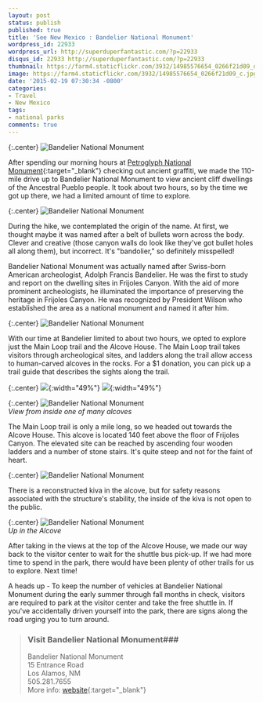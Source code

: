 ```yaml
---
layout: post
status: publish
published: true
title: 'See New Mexico : Bandelier National Monument'
wordpress_id: 22933
wordpress_url: http://superduperfantastic.com/?p=22933
disqus_id: 22933 http://superduperfantastic.com/?p=22933
thumbnail: https://farm4.staticflickr.com/3932/14985576654_0266f21d09_q.jpg
image: https://farm4.staticflickr.com/3932/14985576654_0266f21d09_c.jpg
date: '2015-02-19 07:30:34 -0800'
categories:
- Travel
- New Mexico
tags:
- national parks
comments: true
---
```

{:.center}
![Bandelier National Monument](https://farm4.staticflickr.com/3956/15420193588_21e4225e8a_c.jpg)

After spending our morning hours at [Petroglyph National Monument](http://superduperfantastic.com/new-mexico-petroglyph-national-monument/22931/ "See New Mexico : Petroglyph National Monument"){:target="_blank"} checking out ancient graffiti, we made the 110-mile drive up to Bandelier National Monument to view ancient cliff dwellings of the Ancestral Pueblo people. It took about two hours, so by the time we got up there, we had a limited amount of time to explore.

{:.center}
![Bandelier National Monument](https://farm4.staticflickr.com/3934/15607148462_2c262c91b8_c.jpg)

During the hike, we contemplated the origin of the name. At first, we thought maybe it was named after a belt of bullets worn across the body. Clever and creative (those canyon walls do look like they've got bullet holes all along them), but incorrect. It's "bandolier," so definitely misspelled!

Bandelier National Monument was actually named after Swiss-born American archeologist, Adolph Francis Bandelier. He was the first to study and report on the dwelling sites in Frijoles Canyon. With the aid of more prominent archeologists, he illuminated the importance of preserving the heritage in Frijoles Canyon. He was recognized by President Wilson who established the area as a national monument and named it after him.

{:.center}
![Bandelier National Monument](https://farm6.staticflickr.com/5606/15606305885_7f9d682989_c.jpg)

With our time at Bandelier limited to about two hours, we opted to explore just the Main Loop trail and the Alcove House. The Main Loop trail takes visitors through archeological sites, and ladders along the trail allow access to human-carved alcoves in the rocks. For a $1 donation, you can pick up a trail guide that describes the sights along the trail.

{:.center}
![](https://farm6.staticflickr.com/5598/14985569574_03afdb01fe_z.jpg){:width="49%"} ![](https://farm4.staticflickr.com/3941/15419671459_95c2878393_z.jpg){:width="49%"}

{:.center}
![Bandelier National Monument](https://farm4.staticflickr.com/3932/14985576654_0266f21d09_c.jpg)  
_View from inside one of many alcoves_

The Main Loop trail is only a mile long, so we headed out towards the Alcove House. This alcove is located 140 feet above the floor of Frijoles Canyon. The elevated site can be reached by ascending four wooden ladders and a number of stone stairs. It's quite steep and not for the faint of heart.

{:.center}
![Bandelier National Monument](https://farm8.staticflickr.com/7438/16388753247_93e12006f6_b.jpg)

There is a reconstructed kiva in the alcove, but for safety reasons associated with the structure's stability, the inside of the kiva is not open to the public.

{:.center}
![Bandelier National Monument](https://farm6.staticflickr.com/5611/15420323537_f28c5f5669_c.jpg)  
_Up in the Alcove_

After taking in the views at the top of the Alcove House, we made our way back to the visitor center to wait for the shuttle bus pick-up. If we had more time to spend in the park, there would have been plenty of other trails for us to explore. Next time!

A heads up - To keep the number of vehicles at Bandelier National Monument during the early summer through fall months in check, visitors are required to park at the visitor center and take the free shuttle in. If you've accidentally driven yourself into the park, there are signs along the road urging you to turn around.

>### Visit Bandelier National Monument###
>
>Bandelier National Monument  
>15 Entrance Road  
>Los Alamos, NM  
>505.281.7655  
>More info: [website](http://www.nps.gov/band/index.htm){:target="_blank"}
